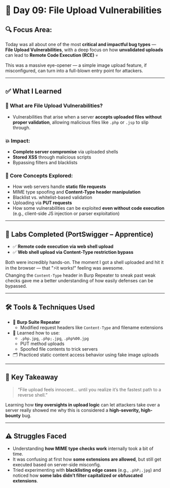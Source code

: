  # 📁 Day 09: File Upload Vulnerabilities

## 🔍 Focus Area:
Today was all about one of the most **critical and impactful bug types** —  
**File Upload Vulnerabilities**, with a deep focus on how **unvalidated uploads** can lead to **Remote Code Execution (RCE)** 💀

This was a massive eye-opener — a simple image upload feature, if misconfigured, can turn into a full-blown entry point for attackers.

---

## ✅ What I Learned

### 📂 What are File Upload Vulnerabilities?
- Vulnerabilities that arise when a server **accepts uploaded files without proper validation**, allowing malicious files like `.php` or `.jsp` to slip through.

### 💥 Impact:
- **Complete server compromise** via uploaded shells
- **Stored XSS** through malicious scripts
- Bypassing filters and blacklists

### 🧠 Core Concepts Explored:
- How web servers handle **static file requests**
- MIME type spoofing and **Content-Type header manipulation**
- Blacklist vs. whitelist-based validation
- Uploading via **PUT requests**
- How some vulnerabilities can be exploited **even without code execution** (e.g., client-side JS injection or parser exploitation)

---

## 🧪 Labs Completed (PortSwigger – Apprentice)

- ✅ **Remote code execution via web shell upload**
- ✅ **Web shell upload via Content-Type restriction bypass**

Both were incredibly hands-on. The moment I got a shell uploaded and hit it in the browser — that "⚡️it works!" feeling was awesome.  
Changing the `Content-Type` header in Burp Repeater to sneak past weak checks gave me a better understanding of how easily defenses can be bypassed.

---

## 🛠️ Tools & Techniques Used

- 🔧 **Burp Suite Repeater**
  - Modified request headers like `Content-Type` and filename extensions
- 🧠 Learned how to use:
  - `.php.jpg`, `.php;.jpg`, `.php%00.jpg`
  - PUT method uploads
  - Spoofed file contents to trick servers
- 🗂️ Practiced static content access behavior using fake image uploads

---


## 🎯 Key Takeaway

> “File upload feels innocent… until you realize it’s the fastest path to a reverse shell.”  

<p>Learning how <b>tiny oversights in upload logic</b> can let attackers take over a server really showed me why this is considered a <b>high-severity, high-bounty</b> bug.</p>

---

## ⚠️ Struggles Faced

- Understanding **how MIME type checks work** internally took a bit of time.
- It was confusing at first how **some extensions are allowed**, but still get executed based on server-side misconfig.
- Tried experimenting with **blacklisting edge cases** (e.g., `.phP;.jpg`) and noticed how **some labs didn’t filter capitalized or obfuscated extensions**.

